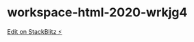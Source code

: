 # workspace-html-2020-wrkjg4

[Edit on StackBlitz ⚡️](https://stackblitz.com/edit/workspace-html-2020-wrkjg4)